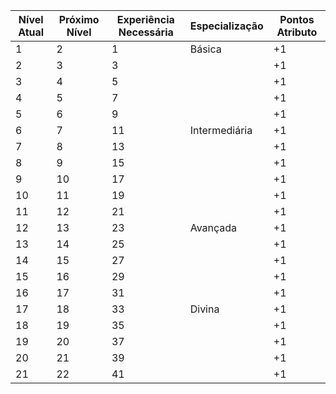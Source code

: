 
| Nível Atual | Próximo Nível | Experiência Necessária | Especialização | Pontos Atributo |
| ----------- | ------------- | ---------------------- | -------------- | --------------- |
| 1           | 2             | 1                      | Básica         | +1              |
| 2           | 3             | 3                      |                | +1              |
| 3           | 4             | 5                      |                | +1              |
| 4           | 5             | 7                      |                | +1              |
| 5           | 6             | 9                      |                | +1              |
| 6           | 7             | 11                     | Intermediária  | +1              |
| 7           | 8             | 13                     |                | +1              |
| 8           | 9             | 15                     |                | +1              |
| 9           | 10            | 17                     |                | +1              |
| 10          | 11            | 19                     |                | +1              |
| 11          | 12            | 21                     |                | +1              |
| 12          | 13            | 23                     | Avançada       | +1              |
| 13          | 14            | 25                     |                | +1              |
| 14          | 15            | 27                     |                | +1              |
| 15          | 16            | 29                     |                | +1              |
| 16          | 17            | 31                     |                | +1              |
| 17          | 18            | 33                     | Divina         | +1              |
| 18          | 19            | 35                     |                | +1              |
| 19          | 20            | 37                     |                | +1              |
| 20          | 21            | 39                     |                | +1              |
| 21          | 22            | 41                     |                | +1              |
